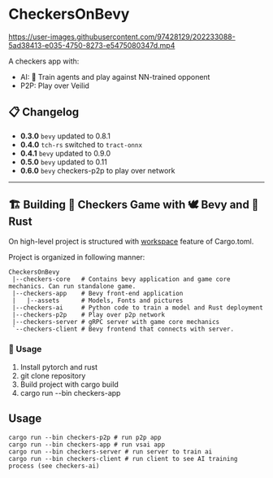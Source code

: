 # CheckersOnBevy

https://user-images.githubusercontent.com/97428129/202233088-5ad38413-e035-4750-8273-e5475080347d.mp4

A checkers app with:

- AI: 🧠 Train agents and play against NN-trained opponent
- P2P: Play over Veilid 

## 📋 Changelog

- **0.3.0** `bevy` updated to 0.8.1
- **0.4.0** `tch-rs` switched to `tract-onnx `
- **0.4.1** `bevy` updated to 0.9.0
- **0.5.0** `bevy` updated to 0.11
- **0.6.0** `bevy` checkers-p2p to play over network


---

## 🏗️ Building 🏁 Checkers Game with 🕊 Bevy and 🦀 Rust

On high-level project is structured with [workspace](https://doc.rust-lang.org/cargo/reference/manifest.html#the-workspace-field) feature of Cargo.toml.

Project is organized in following manner:

```
CheckersOnBevy
 |--checkers-core   # Contains bevy application and game core mechanics. Can run standalone game.
 |--checkers-app    # Bevy front-end application
 |   |--assets      # Models, Fonts and pictures
 |--checkers-ai     # Python code to train a model and Rust deployment
 |--checkers-p2p    # Play over p2p network
 |--checkers-server # gRPC server with game core mechanics
 `--checkers-client # Bevy frontend that connects with server.
```

### 📝 Usage

1. Install pytorch and rust
2. git clone repository
3. Build project with cargo build
4. cargo run --bin checkers-app


## Usage

```
cargo run --bin checkers-p2p # run p2p app
cargo run --bin checkers-app # run vsai app
cargo run --bin checkers-server # run server to train ai
cargo run --bin checkers-client # run client to see AI training process (see checkers-ai)
```
